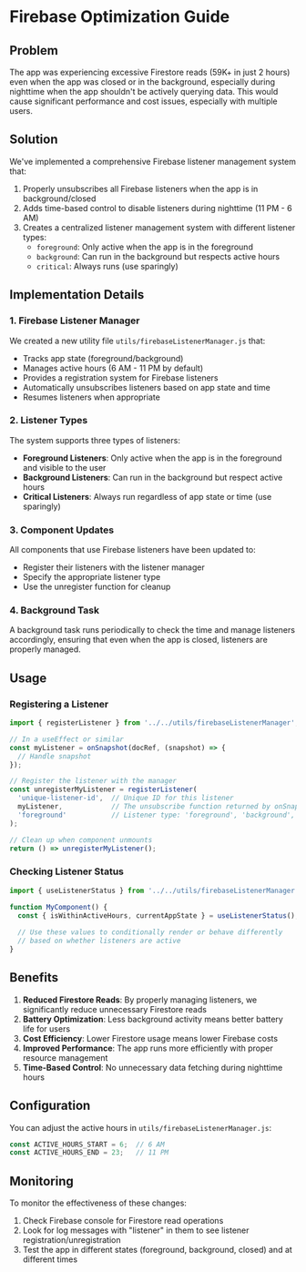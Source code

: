 # Firebase Optimization Guide

## Problem

The app was experiencing excessive Firestore reads (59K+ in just 2 hours) even when the app was closed or in the background, especially during nighttime when the app shouldn't be actively querying data. This would cause significant performance and cost issues, especially with multiple users.

## Solution

We've implemented a comprehensive Firebase listener management system that:

1. Properly unsubscribes all Firebase listeners when the app is in background/closed
2. Adds time-based control to disable listeners during nighttime (11 PM - 6 AM)
3. Creates a centralized listener management system with different listener types:
   - `foreground`: Only active when the app is in the foreground
   - `background`: Can run in the background but respects active hours
   - `critical`: Always runs (use sparingly)

## Implementation Details

### 1. Firebase Listener Manager

We created a new utility file `utils/firebaseListenerManager.js` that:

- Tracks app state (foreground/background)
- Manages active hours (6 AM - 11 PM by default)
- Provides a registration system for Firebase listeners
- Automatically unsubscribes listeners based on app state and time
- Resumes listeners when appropriate

### 2. Listener Types

The system supports three types of listeners:

- **Foreground Listeners**: Only active when the app is in the foreground and visible to the user
- **Background Listeners**: Can run in the background but respect active hours
- **Critical Listeners**: Always run regardless of app state or time (use sparingly)

### 3. Component Updates

All components that use Firebase listeners have been updated to:

- Register their listeners with the listener manager
- Specify the appropriate listener type
- Use the unregister function for cleanup

### 4. Background Task

A background task runs periodically to check the time and manage listeners accordingly, ensuring that even when the app is closed, listeners are properly managed.

## Usage

### Registering a Listener

```javascript
import { registerListener } from '../../utils/firebaseListenerManager';

// In a useEffect or similar
const myListener = onSnapshot(docRef, (snapshot) => {
  // Handle snapshot
});

// Register the listener with the manager
const unregisterMyListener = registerListener(
  'unique-listener-id',  // Unique ID for this listener
  myListener,            // The unsubscribe function returned by onSnapshot
  'foreground'           // Listener type: 'foreground', 'background', or 'critical'
);

// Clean up when component unmounts
return () => unregisterMyListener();
```

### Checking Listener Status

```javascript
import { useListenerStatus } from '../../utils/firebaseListenerManager';

function MyComponent() {
  const { isWithinActiveHours, currentAppState } = useListenerStatus();
  
  // Use these values to conditionally render or behave differently
  // based on whether listeners are active
}
```

## Benefits

1. **Reduced Firestore Reads**: By properly managing listeners, we significantly reduce unnecessary Firestore reads
2. **Battery Optimization**: Less background activity means better battery life for users
3. **Cost Efficiency**: Lower Firestore usage means lower Firebase costs
4. **Improved Performance**: The app runs more efficiently with proper resource management
5. **Time-Based Control**: No unnecessary data fetching during nighttime hours

## Configuration

You can adjust the active hours in `utils/firebaseListenerManager.js`:

```javascript
const ACTIVE_HOURS_START = 6;  // 6 AM
const ACTIVE_HOURS_END = 23;   // 11 PM
```

## Monitoring

To monitor the effectiveness of these changes:

1. Check Firebase console for Firestore read operations
2. Look for log messages with "listener" in them to see listener registration/unregistration
3. Test the app in different states (foreground, background, closed) and at different times
